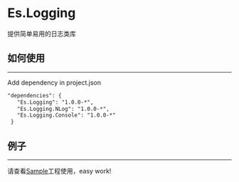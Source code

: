 # Es.Logging

提供简单易用的日志类库

## 如何使用
---
Add dependency in project.json 
```xml
"dependencies": {
   "Es.Logging": "1.0.0-*",
   "Es.Logging.NLog": "1.0.0-*",
   "Es.Logging.Console": "1.0.0-*"
 }
```

## 例子
---

请查看[Sample](https://github.com/EsWork/Es.Logging/tree/dev/src/Sample)工程使用，easy work!
